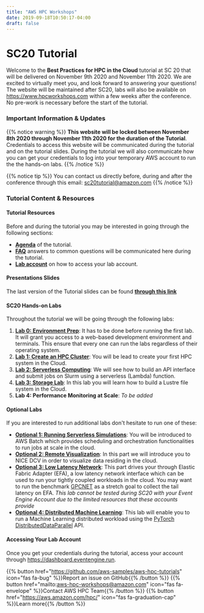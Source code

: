 ```yaml
---
title: "AWS HPC Workshops"
date: 2019-09-18T10:50:17-04:00
draft: false
---
```


# SC20 Tutorial

Welcome to the **Best Practices for HPC in the Cloud** tutorial at SC 20 that will be delivered on November 9th 2020 and November 11th 2020. We are excited to virtually meet you, and look forward to answering your questions!
The website will be maintained after SC20, labs will also be available on https://www.hpcworkshops.com within a few weeks after the conference. No pre-work is necessary before the start of the tutorial.

### Important Information & Updates

{{% notice warning %}} **This website will be locked between November 8th 2020 through November 11th 2020 for the duration of the Tutorial**. Credentials to access this website will be communicated during the tutorial and on the tutorial slides. During the tutorial we will also communicate how you can get your credentials to log into your temporary AWS account to run the the hands-on labs.
{{% /notice %}}

{{% notice tip  %}}
You can contact us directly before, during and after the conference through this email: sc20tutorial@amazon.com
{{% /notice %}}


### Tutorial Content & Resources

#### Tutorial Resources

Before and during the tutorial you may be interested in going through the following sections:

- [**Agenda**](/01-hpc-overview/00-agenda.html) of the tutorial.
- [**FAQ**](/01-hpc-overview/01-updates.md) answers to common questions will be communicated here during the tutorial.
- [**Lab account**](/01-hpc-overview/03-access-aws.md) on how to access your lab account.

#### Presentations Slides

The last version of the Tutorial slides can be found [**through this link**](https://sc20slides.s3.amazonaws.com/SC20Tutorial-AWS-BestPracticesForHPCInTheCloud.pdf)

#### SC20 Hands-on Labs

Throughout the tutorial we will be going through the following labs:

1. [**Lab 0: Environment Prep**](/01-hpc-overview/00-agenda.html): It has to be done before running the first lab. It will grant you access to a web-based development environment and terminals. This ensure that every one can run the labs regardless of their operating system.
2. [**Lab 1: Create an HPC Cluster**](/03-hpc-aws-parallelcluster-workshop.html): You will be lead to create your first HPC system in the Cloud.
3. [**Lab 2: Serverless Computing**](/04-serverless.html): We will see how to build an API interface and submit jobs on Slurm using a serverless (Lambda) function.
4. [**Lab 3: Storage Lab**](/04-serverless.html): In this lab you will learn how to build a Lustre file system in the Cloud.
5. **Lab 4: Performance Monitoring at Scale**: *To be added*

#### Optional Labs

If you are interested to run additional labs don't hesitate to run one of these:

- [**Optional 1: Running Serverless Simulations**](/06-aws-batch.html): You will be introduced to AWS Batch which provides scheduling and orchestration functionalities to run jobs at scale in the cloud.
- [**Optional 2: Remote Visualization**](/07-nice-dcv.html): In this part we will introduce you to NICE DCV in order to visualize data residing in the cloud.
- [**Optional 3: Low Latency Network**](/08-efa.html): This part drives your through Elastic Fabric Adapter (EFA), a low latency network interface which can be used to run your tightly coupled workloads in the cloud. You may want to run the benchmark [GPCNET](https://github.com/netbench/GPCNET) as a stretch goal to collect the tail latency on EFA. *This lab cannot be tested during SC20 with your Event Engine Account due to the limited resources that these accounts provide*
- [**Optional 4: Distributed Machine Learning**](/09-ml-on-parallelcluster.html): This lab will enable you to run a Machine Learning distributed workload using the [PyTorch DistributedDataParallel](https://pytorch.org/tutorials/intermediate/ddp_tutorial.html) API.

#### Accessing Your Lab Account
Once you get your credentials during the tutorial, access your account through https://dashboard.eventengine.run.

{{% button href="https://github.com/aws-samples/aws-hpc-tutorials" icon="fas fa-bug" %}}Report an issue on GitHub{{% /button %}}
{{% button href="mailto:aws-hpc-workshops@amazon.com" icon="fas fa-envelope" %}}Contact AWS HPC Team{{% /button %}}
{{% button href="https://aws.amazon.com/hpc/" icon="fas fa-graduation-cap" %}}Learn more{{% /button %}}

